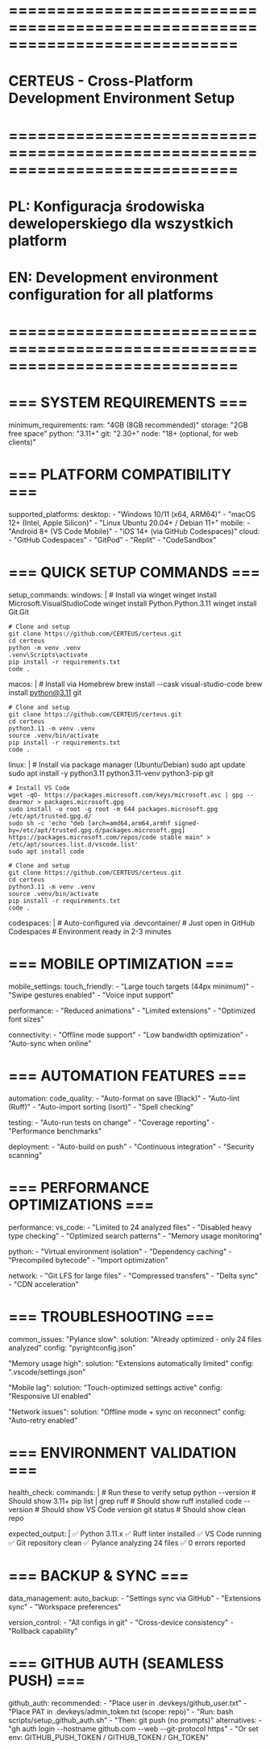 # ============================================================================
# CERTEUS - Cross-Platform Development Environment Setup
# ============================================================================
# PL: Konfiguracja środowiska deweloperskiego dla wszystkich platform
# EN: Development environment configuration for all platforms
# ============================================================================

# === SYSTEM REQUIREMENTS ===
minimum_requirements:
  ram: "4GB (8GB recommended)"
  storage: "2GB free space"
  python: "3.11+"
  git: "2.30+"
  node: "18+ (optional, for web clients)"

# === PLATFORM COMPATIBILITY ===
supported_platforms:
  desktop:
    - "Windows 10/11 (x64, ARM64)"
    - "macOS 12+ (Intel, Apple Silicon)"
    - "Linux Ubuntu 20.04+ / Debian 11+"
  mobile:
    - "Android 8+ (VS Code Mobile)"
    - "iOS 14+ (via GitHub Codespaces)"
  cloud:
    - "GitHub Codespaces"
    - "GitPod"
    - "Replit"
    - "CodeSandbox"

# === QUICK SETUP COMMANDS ===
setup_commands:
  windows: |
    # Install via winget
    winget install Microsoft.VisualStudioCode
    winget install Python.Python.3.11
    winget install Git.Git

    # Clone and setup
    git clone https://github.com/CERTEUS/certeus.git
    cd certeus
    python -m venv .venv
    .venv\Scripts\activate
    pip install -r requirements.txt
    code .

  macos: |
    # Install via Homebrew
    brew install --cask visual-studio-code
    brew install python@3.11 git

    # Clone and setup
    git clone https://github.com/CERTEUS/certeus.git
    cd certeus
    python3.11 -m venv .venv
    source .venv/bin/activate
    pip install -r requirements.txt
    code .

  linux: |
    # Install via package manager (Ubuntu/Debian)
    sudo apt update
    sudo apt install -y python3.11 python3.11-venv python3-pip git

    # Install VS Code
    wget -qO- https://packages.microsoft.com/keys/microsoft.asc | gpg --dearmor > packages.microsoft.gpg
    sudo install -o root -g root -m 644 packages.microsoft.gpg /etc/apt/trusted.gpg.d/
    sudo sh -c 'echo "deb [arch=amd64,arm64,armhf signed-by=/etc/apt/trusted.gpg.d/packages.microsoft.gpg] https://packages.microsoft.com/repos/code stable main" > /etc/apt/sources.list.d/vscode.list'
    sudo apt install code

    # Clone and setup
    git clone https://github.com/CERTEUS/certeus.git
    cd certeus
    python3.11 -m venv .venv
    source .venv/bin/activate
    pip install -r requirements.txt
    code .

  codespaces: |
    # Auto-configured via .devcontainer/
    # Just open in GitHub Codespaces
    # Environment ready in 2-3 minutes

# === MOBILE OPTIMIZATION ===
mobile_settings:
  touch_friendly:
    - "Large touch targets (44px minimum)"
    - "Swipe gestures enabled"
    - "Voice input support"

  performance:
    - "Reduced animations"
    - "Limited extensions"
    - "Optimized font sizes"

  connectivity:
    - "Offline mode support"
    - "Low bandwidth optimization"
    - "Auto-sync when online"

# === AUTOMATION FEATURES ===
automation:
  code_quality:
    - "Auto-format on save (Black)"
    - "Auto-lint (Ruff)"
    - "Auto-import sorting (isort)"
    - "Spell checking"

  testing:
    - "Auto-run tests on change"
    - "Coverage reporting"
    - "Performance benchmarks"

  deployment:
    - "Auto-build on push"
    - "Continuous integration"
    - "Security scanning"

# === PERFORMANCE OPTIMIZATIONS ===
performance:
  vs_code:
    - "Limited to 24 analyzed files"
    - "Disabled heavy type checking"
    - "Optimized search patterns"
    - "Memory usage monitoring"

  python:
    - "Virtual environment isolation"
    - "Dependency caching"
    - "Precompiled bytecode"
    - "Import optimization"

  network:
    - "Git LFS for large files"
    - "Compressed transfers"
    - "Delta sync"
    - "CDN acceleration"

# === TROUBLESHOOTING ===
common_issues:
  "Pylance slow":
    solution: "Already optimized - only 24 files analyzed"
    config: "pyrightconfig.json"

  "Memory usage high":
    solution: "Extensions automatically limited"
    config: ".vscode/settings.json"

  "Mobile lag":
    solution: "Touch-optimized settings active"
    config: "Responsive UI enabled"

  "Network issues":
    solution: "Offline mode + sync on reconnect"
    config: "Auto-retry enabled"

# === ENVIRONMENT VALIDATION ===
health_check:
  commands: |
    # Run these to verify setup
    python --version          # Should show 3.11+
    pip list | grep ruff      # Should show ruff installed
    code --version           # Should show VS Code version
    git status              # Should show clean repo

  expected_output: |
    ✅ Python 3.11.x
    ✅ Ruff linter installed
    ✅ VS Code running
    ✅ Git repository clean
    ✅ Pylance analyzing 24 files
    ✅ 0 errors reported

# === BACKUP & SYNC ===
data_management:
  auto_backup:
    - "Settings sync via GitHub"
    - "Extensions sync"
    - "Workspace preferences"

  version_control:
    - "All configs in git"
    - "Cross-device consistency"
    - "Rollback capability"

# === GITHUB AUTH (SEAMLESS PUSH) ===
github_auth:
  recommended:
    - "Place user in .devkeys/github_user.txt"
    - "Place PAT in .devkeys/admin_token.txt (scope: repo)"
    - "Run: bash scripts/setup_github_auth.sh"
    - "Then: git push (no prompts)"
  alternatives:
    - "gh auth login --hostname github.com --web --git-protocol https"
    - "Or set env: GITHUB_PUSH_TOKEN / GITHUB_TOKEN / GH_TOKEN"
